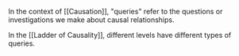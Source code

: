 In the context of [[Causation]], "queries" refer to the questions or investigations we make about causal relationships. 

In the [[Ladder of Causality]], different levels have different types of queries.